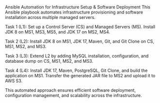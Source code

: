 Ansible Automation for Infrastructure Setup & Software Deployment
This Ansible playbook automates infrastructure provisioning and software installation across multiple managed servers.

Task 1 (L1): Set up a Control Server (CS) and Managed Servers (MS). Install JDK 8 on MS1, MS3, MS5, and JDK 17 on MS2, MS4.

Task 2 (L2): Install JDK 8 on MS1, JDK 17, Maven, Git, and Git Clone on CS, MS1, MS2, and MS3.

Task 3 (L3): Extend L2 by adding MySQL installation, configuration, and database dump on CS, MS1, MS2, and MS3.

Task 4 (L4): Install JDK 17, Maven, PostgreSQL, Git Clone, and build the application on MS1. Transfer the generated JAR file to MS2 and upload it to AWS S3.

This automated approach ensures efficient software deployment, configuration management, and scalability across the infrastructure.







